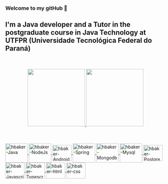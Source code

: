 ### Welcome to my gitHub 👋
## I'm a Java developer and a Tutor in the postgraduate course in Java Technology at UTFPR (Universidade Tecnológica Federal do Paraná)
<br/>
<br/>
<div align="center">
  <a href="https://github.com/hbakergo">
  <img height="180em" src="https://github-readme-stats.vercel.app/api?username=hbakergo&show_icons=true&theme=dark&include_all_commits=true&count_private=true"/>
  <img height="180em" src="https://github-readme-stats.vercel.app/api/top-langs/?username=hbakergo&layout=compact&langs_count=7&theme=dark"/>
</div>
<br>
<br>
<div style="display: inline_block"><br>
  <img align="center" alt="hbaker-Java" height="60" width="70" src="https://cdn.jsdelivr.net/gh/devicons/devicon/icons/java/java-original-wordmark.svg">
  <img align="center" alt="hbaker-NodeJs" height="60" width="70" src="https://cdn.jsdelivr.net/gh/devicons/devicon/icons/nodejs/nodejs-plain-wordmark.svg">
  <img align="center" alt="hbaker-Android" height="50" width="60" src="https://cdn.jsdelivr.net/gh/devicons/devicon/icons/android/android-original-wordmark.svg">
  <img align="center" alt="hbaker-Spring" height="60" width="70" src="https://cdn.jsdelivr.net/gh/devicons/devicon/icons/spring/spring-original-wordmark.svg">
  <img align="center" alt="hbaker-Mongodb" height="60" width="70" src="https://cdn.jsdelivr.net/gh/devicons/devicon/icons/mongodb/mongodb-original-wordmark.svg">
  <img align="center" alt="hbaker-Mysql" height="60" width="70" src="https://cdn.jsdelivr.net/gh/devicons/devicon/icons/mysql/mysql-original-wordmark.svg">
  <img align="center" alt="hbaker-Postgre" height="50" width="60" src="https://cdn.jsdelivr.net/gh/devicons/devicon/icons/postgresql/postgresql-original-wordmark.svg">
  <img align="center" alt="hbaker-Javascript" height="50" width="60" src="https://cdn.jsdelivr.net/gh/devicons/devicon/icons/javascript/javascript-original.svg">
  <img align="center" alt="hbaker-Typescript" height="50" width="60" src="https://cdn.jsdelivr.net/gh/devicons/devicon/icons/typescript/typescript-original.svg">
  <img align="center" alt="hbaker-html" height="50" width="60" src="https://cdn.jsdelivr.net/gh/devicons/devicon/icons/html5/html5-plain-wordmark.svg">
  <img align="center" alt="hbaker-css" height="50" width="60" src="https://cdn.jsdelivr.net/gh/devicons/devicon/icons/css3/css3-plain-wordmark.svg">
</div>
